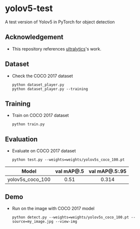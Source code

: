 # yolov5-test

A test version of Yolov5 in PyTorch for object detection

## Acknowledgement
 - This repository references [ultralytics](https://github.com/ultralytics/yolov5)'s work.

## Dataset
 - Check the COCO 2017 dataset
   ```
   python dataset_player.py
   python dataset_player.py --training
   ```

## Training
 - Train on COCO 2017 dataset
   ```
   python train.py
   ```

## Evaluation
 - Evaluate on COCO 2017 dataset
   ```
   python test.py --weights=weights/yolov5s_coco_100.pt
   ```
| Model            | val mAP@.5     | val mAP@.5:.95 |
|:----------------:|:--------------:|:--------------:|
| yolov5s_coco_100 | 0.51           | 0.314          |

## Demo
 - Run on the image with COCO 2017 model
   ```
   python detect.py --weights=weights/yolov5s_coco_100.pt --source=my_image.jpg --view-img
   ```

